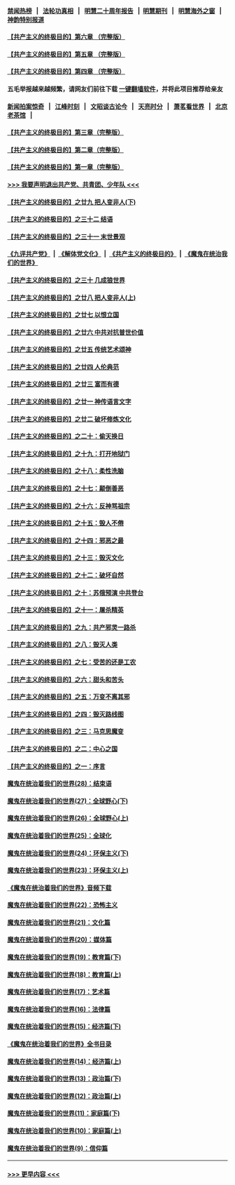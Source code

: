 #### [禁闻热榜](热点新闻.md?=0)  &nbsp;&nbsp;|&nbsp;&nbsp; [法轮功真相](https://github.com/gfw-breaker/truth/blob/master/README.md?=0) &nbsp;&nbsp;|&nbsp;&nbsp; [明慧二十周年报告](https://github.com/gfw-breaker/mh-reports/blob/master/README.md?=0) &nbsp;&nbsp;|&nbsp;&nbsp;[明慧期刊](https://github.com/gfw-breaker/mh-qikan) &nbsp;&nbsp;|&nbsp;&nbsp; [明慧海外之窗](https://github.com/gfw-breaker/mh-news/blob/master/README.md?=0) &nbsp;&nbsp;|&nbsp;&nbsp; [神韵特别报道](https://github.com/gfw-breaker/mh-news/blob/master/shenyun.md?=0)
#### [【共产主义的终极目的】第六章 （完整版）](../pages/nsc422/n11428913.md?t=03180431) 
#### [【共产主义的终极目的】第五章 （完整版）](../pages/nsc422/n11428912.md?t=03180431) 
#### [【共产主义的终极目的】第四章 （完整版）](../pages/nsc422/n11428907.md?t=03180431) 
#### 五毛举报越来越频繁，请网友们前往下载 [一键翻墙软件](https://github.com/gfw-breaker/ssr-accounts)，并将此项目推荐给亲友
#### [新闻拍案惊奇](https://github.com/gfw-breaker/banned-news/blob/master/pages/link4.md) &nbsp;&nbsp;|&nbsp;&nbsp; [江峰时刻](https://github.com/gfw-breaker/banned-news/blob/master/pages/link4.md) &nbsp;&nbsp;|&nbsp;&nbsp; [文昭谈古论今](https://github.com/gfw-breaker/banned-news/blob/master/pages/link4.md) &nbsp;&nbsp;|&nbsp;&nbsp; [天亮时分](https://github.com/gfw-breaker/banned-news/blob/master/pages/link4.md) &nbsp;&nbsp;|&nbsp;&nbsp; [萧茗看世界](https://github.com/gfw-breaker/banned-news/blob/master/pages/link4.md) &nbsp;&nbsp;|&nbsp;&nbsp; [北京老茶馆](https://github.com/gfw-breaker/banned-news/blob/master/pages/link4.md) &nbsp;&nbsp;|&nbsp;&nbsp; 
#### [【共产主义的终极目的】第三章（完整版）](../pages/nsc422/n11428848.md?t=03180431) 
#### [【共产主义的终极目的】第二章（完整版）](../pages/nsc422/n11428831.md?t=03180431) 
#### [【共产主义的终极目的】第一章（完整版）](../pages/nsc422/n11417651.md?t=03180431) 
#### [>>> 我要声明退出共产党、共青团、少年队 <<<](https://github.com/begood0513/goodnews/blob/master/quit/letter.md) 
#### [【共产主义的终极目的】之廿九 把人变非人(下)](../pages/nsc422/n11344140.md?t=03180431) 
#### [【共产主义的终极目的】之三十二 结语](../pages/nsc422/n11360535.md?t=03180431) 
#### [【共产主义的终极目的】之三十一 末世景观](../pages/nsc422/n11351129.md?t=03180431) 
#### [《九评共产党》](https://github.com/begood0513/9ping.md/blob/master/README.md) &nbsp;|&nbsp; [《解体党文化》](../../../../jtdwh.md/blob/master/README.md)  &nbsp;|&nbsp; [《共产主义的终极目的》](../../../../gczydzjmd.md/blob/master/README.md) &nbsp;|&nbsp; [《魔鬼在统治我们的世界》](../../../../mgztzwmdsj.md/blob/master/README.md) 
#### [【共产主义的终极目的】之三十 几成狼世界](../pages/nsc422/n11348280.md?t=03180431) 
#### [【共产主义的终极目的】之廿八 把人变非人(上)](../pages/nsc422/n11340492.md?t=03180431) 
#### [【共产主义的终极目的】之廿七 以恨立国](../pages/nsc422/n11336944.md?t=03180431) 
#### [【共产主义的终极目的】之廿六 中共对抗普世价值](../pages/nsc422/n11324785.md?t=03180431) 
#### [【共产主义的终极目的】之廿五 传统艺术颂神](../pages/nsc422/n11296396.md?t=03180431) 
#### [【共产主义的终极目的】之廿四 人伦典范](../pages/nsc422/n11296397.md?t=03180431) 
#### [【共产主义的终极目的】之廿三 富而有德](../pages/nsc422/n11283598.md?t=03180431) 
#### [【共产主义的终极目的】之廿一 神传语言文字](../pages/nsc422/n11263265.md?t=03180431) 
#### [【共产主义的终极目的】之廿二 破坏修炼文化](../pages/nsc422/n11245728.md?t=03180431) 
#### [【共产主义的终极目的】之二十：偷天换日](../pages/nsc422/n11238846.md?t=03180431) 
#### [【共产主义的终极目的】之十九：打开地狱门](../pages/nsc422/n11206376.md?t=03180431) 
#### [【共产主义的终极目的】之十八：柔性洗脑](../pages/nsc422/n11199994.md?t=03180431) 
#### [【共产主义的终极目的】之十七：颠倒善恶](../pages/nsc422/n11179782.md?t=03180431) 
#### [【共产主义的终极目的】之十六：反神骂祖宗](../pages/nsc422/n11166798.md?t=03180431) 
#### [【共产主义的终极目的】之十五：毁人不倦](../pages/nsc422/n11166792.md?t=03180431) 
#### [【共产主义的终极目的】之十四：邪恶之最](../pages/nsc422/n11150249.md?t=03180431) 
#### [【共产主义的终极目的】之十三：毁灭文化](../pages/nsc422/n11135227.md?t=03180431) 
#### [【共产主义的终极目的】之十二：破坏自然](../pages/nsc422/n11135214.md?t=03180431) 
#### [【共产主义的终极目的】之十：苏俄预演 中共登台](../pages/nsc422/n11118424.md?t=03180431) 
#### [【共产主义的终极目的】之十一：屠杀精英](../pages/nsc422/n11118442.md?t=03180431) 
#### [【共产主义的终极目的】之九：共产邪灵一路杀](../pages/nsc422/n11114139.md?t=03180431) 
#### [【共产主义的终极目的】之八：毁灭人类](../pages/nsc422/n11108503.md?t=03180431) 
#### [【共产主义的终极目的】之七：受苦的还是工农](../pages/nsc422/n11101809.md?t=03180431) 
#### [【共产主义的终极目的】之六：甜头和苦头](../pages/nsc422/n11096971.md?t=03180431) 
#### [【共产主义的终极目的】之五：万变不离其邪](../pages/nsc422/n11091285.md?t=03180431) 
#### [【共产主义的终极目的】之四：毁灭路线图](../pages/nsc422/n11086284.md?t=03180431) 
#### [【共产主义的终极目的】之三：马克思魔变](../pages/nsc422/n11061941.md?t=03180431) 
#### [【共产主义的终极目的】之二：中心之国](../pages/nsc422/n11047728.md?t=03180431) 
#### [【共产主义的终极目的】之一：序言](../pages/nsc422/n11086077.md?t=03180431) 
#### [魔鬼在统治着我们的世界(28)：结束语](../pages/nsc422/n10936246.md?t=03180431) 
#### [魔鬼在统治着我们的世界(27)：全球野心(下)](../pages/nsc422/n10928319.md?t=03180431) 
#### [魔鬼在统治着我们的世界(26)：全球野心(上)](../pages/nsc422/n10900318.md?t=03180431) 
#### [魔鬼在统治着我们的世界(25)：全球化](../pages/nsc422/n10788205.md?t=03180431) 
#### [魔鬼在统治着我们的世界(24)：环保主义(下)](../pages/nsc422/n10695307.md?t=03180431) 
#### [魔鬼在统治着我们的世界(23)：环保主义(上)](../pages/nsc422/n10688613.md?t=03180431) 
#### [《魔鬼在统治着我们的世界》音频下载](../pages/nsc422/n10635553.md?t=03180431) 
#### [魔鬼在统治着我们的世界(22)：恐怖主义](../pages/nsc422/n10614727.md?t=03180431) 
#### [魔鬼在统治着我们的世界(21)：文化篇](../pages/nsc422/n10597706.md?t=03180431) 
#### [魔鬼在统治着我们的世界(20)：媒体篇](../pages/nsc422/n10586579.md?t=03180431) 
#### [魔鬼在统治着我们的世界(19)：教育篇(下)](../pages/nsc422/n10564808.md?t=03180431) 
#### [魔鬼在统治着我们的世界(18)：教育篇(上)](../pages/nsc422/n10526970.md?t=03180431) 
#### [魔鬼在统治着我们的世界(17)：艺术篇](../pages/nsc422/n10499093.md?t=03180431) 
#### [魔鬼在统治着我们的世界(16)：法律篇](../pages/nsc422/n10485969.md?t=03180431) 
#### [魔鬼在统治着我们的世界(15)：经济篇(下)](../pages/nsc422/n10469975.md?t=03180431) 
#### [《魔鬼在统治着我们的世界》全书目录](../pages/nsc422/n10464261.md?t=03180431) 
#### [魔鬼在统治着我们的世界(14)：经济篇(上)](../pages/nsc422/n10457370.md?t=03180431) 
#### [魔鬼在统治着我们的世界(13)：政治篇(下)](../pages/nsc422/n10448270.md?t=03180431) 
#### [魔鬼在统治着我们的世界(12)：政治篇(上)](../pages/nsc422/n10444576.md?t=03180431) 
#### [魔鬼在统治着我们的世界(11)：家庭篇(下)](../pages/nsc422/n10440961.md?t=03180431) 
#### [魔鬼在统治着我们的世界(10)：家庭篇(上)](../pages/nsc422/n10435448.md?t=03180431) 
#### [魔鬼在统治着我们的世界(9)：信仰篇](../pages/nsc422/n10432159.md?t=03180431) 

----
#### [ >>> 更早内容 <<< ](../indexes/nsc422-earlier.md)
